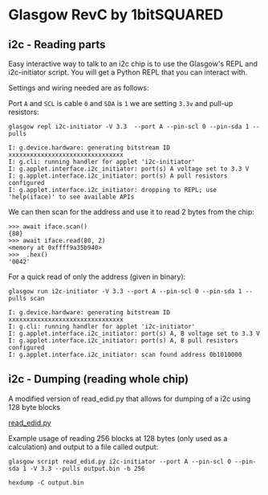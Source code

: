 # Glasgow RevC by 1bitSQUARED 

## i2c - Reading parts

Easy interactive way to talk to an i2c chip is to use the Glasgow's REPL and i2c-initiator script. You will get a Python REPL that you can interact with.

Settings and wiring needed are as follows:

Port `A` and `SCL` is cable `0` and `SDA` is `1` we are setting `3.3v` and pull-up resistors:

```
glasgow repl i2c-initiator -V 3.3  --port A --pin-scl 0 --pin-sda 1 --pulls
```
```
I: g.device.hardware: generating bitstream ID xxxxxxxxxxxxxxxxxxxxxxxxxxxxxxxx
I: g.cli: running handler for applet 'i2c-initiator'
I: g.applet.interface.i2c_initiator: port(s) A voltage set to 3.3 V
I: g.applet.interface.i2c_initiator: port(s) A pull resistors configured
I: g.applet.interface.i2c_initiator: dropping to REPL; use 'help(iface)' to see available APIs
```

We can then scan for the address and use it to read 2 bytes from the chip:

```
>>> await iface.scan()
{80}
>>> await iface.read(80, 2)
<memory at 0xffff9a35b940>
>>> _.hex()
'0042'
```

For a quick read of only the address (given in binary): 
```
glasgow run i2c-initiator -V 3.3 --port A --pin-scl 0 --pin-sda 1 --pulls scan
```
```
I: g.device.hardware: generating bitstream ID xxxxxxxxxxxxxxxxxxxxxxxxxxxxxxxx
I: g.cli: running handler for applet 'i2c-initiator'
I: g.applet.interface.i2c_initiator: port(s) A, B voltage set to 3.3 V
I: g.applet.interface.i2c_initiator: port(s) A, B pull resistors configured
I: g.applet.interface.i2c_initiator: scan found address 0b1010000
```

## i2c - Dumping (reading whole chip)
A modified version of read_edid.py that allows for dumping of a i2c using 128 byte blocks

[read_edid.py](https://github.com/kxynos/embedded_hacking/blob/master/glasgow/read_edid.py)

Example usage of reading 256 blocks at 128 bytes (only used as a calculation) and output to a file called output: 
```
glasgow script read_edid.py i2c-initiator --port A --pin-scl 0 --pin-sda 1 -V 3.3 --pulls output.bin -b 256
```
```
hexdump -C output.bin
```

